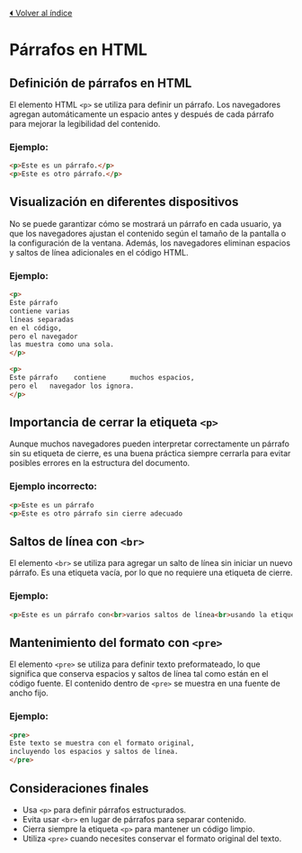 [⏴ Volver al índice](../../README.md#índice-del-curso-html)
# Párrafos en HTML

## Definición de párrafos en HTML

El elemento HTML `<p>` se utiliza para definir un párrafo. Los navegadores agregan automáticamente un espacio antes y después de cada párrafo para mejorar la legibilidad del contenido.

### Ejemplo:
```html
<p>Este es un párrafo.</p>
<p>Este es otro párrafo.</p>
```

## Visualización en diferentes dispositivos

No se puede garantizar cómo se mostrará un párrafo en cada usuario, ya que los navegadores ajustan el contenido según el tamaño de la pantalla o la configuración de la ventana. Además, los navegadores eliminan espacios y saltos de línea adicionales en el código HTML.

### Ejemplo:
```html
<p>
Este párrafo
contiene varias
líneas separadas
en el código,
pero el navegador
las muestra como una sola.
</p>

<p>
Este párrafo    contiene      muchos espacios,
pero el   navegador los ignora.
</p>
```

## Importancia de cerrar la etiqueta `<p>`

Aunque muchos navegadores pueden interpretar correctamente un párrafo sin su etiqueta de cierre, es una buena práctica siempre cerrarla para evitar posibles errores en la estructura del documento.

### Ejemplo incorrecto:
```html
<p>Este es un párrafo
<p>Este es otro párrafo sin cierre adecuado
```

## Saltos de línea con `<br>`

El elemento `<br>` se utiliza para agregar un salto de línea sin iniciar un nuevo párrafo. Es una etiqueta vacía, por lo que no requiere una etiqueta de cierre.

### Ejemplo:
```html
<p>Este es un párrafo con<br>varios saltos de línea<br>usando la etiqueta br.</p>
```

## Mantenimiento del formato con `<pre>`

El elemento `<pre>` se utiliza para definir texto preformateado, lo que significa que conserva espacios y saltos de línea tal como están en el código fuente. El contenido dentro de `<pre>` se muestra en una fuente de ancho fijo.

### Ejemplo:
```html
<pre>
Este texto se muestra con el formato original,
incluyendo los espacios y saltos de línea.
</pre>
```

## Consideraciones finales

- Usa `<p>` para definir párrafos estructurados.
- Evita usar `<br>` en lugar de párrafos para separar contenido.
- Cierra siempre la etiqueta `<p>` para mantener un código limpio.
- Utiliza `<pre>` cuando necesites conservar el formato original del texto.
